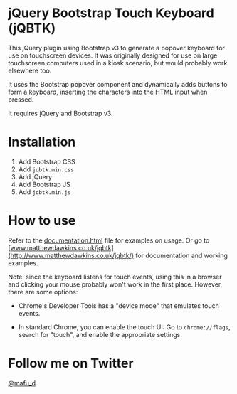 # jQuery Bootstrap Touch Keyboard (jQBTK)

This jQuery plugin using Bootstrap v3 to generate a popover keyboard for use on touchscreen devices. It was originally designed for use on large touchscreen computers used in a kiosk scenario, but would probably work elsewhere too.

It uses the Bootstrap popover component and dynamically adds buttons to form a keyboard, inserting the characters into the HTML input when pressed.

It requires jQuery and Bootstrap v3.

# Installation

1. Add Bootstrap CSS
2. Add `jqbtk.min.css`
3. Add jQuery
4. Add Bootstrap JS
5. Add `jqbtk.min.js`

# How to use

Refer to the [documentation.html](documentation.html) file for examples on usage. Or go to [www.matthewdawkins.co.uk/jqbtk](http://www.matthewdawkins.co.uk/jqbtk/) for documentation and working examples.

Note: since the keyboard listens for touch events, using this in a browser and clicking your mouse probably won't work in the first place. However, there are some options:

 - Chrome's Developer Tools has a "device mode" that emulates touch events.

 - In standard Chrome, you can enable the touch UI: Go to `chrome://flags`, search for "touch", and enable the appropriate settings.

# Follow me on Twitter

[@mafu_d](https://twitter.com/mafu_d)
